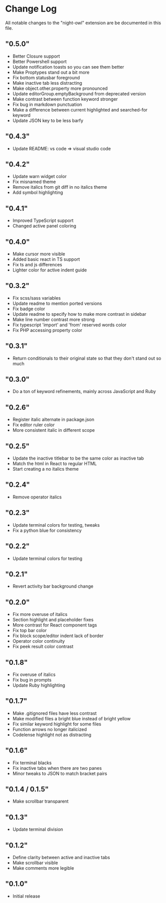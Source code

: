 # Change Log

All notable changes to the "night-owl" extension are be documented in this file.

## "0.5.0"

- Better Closure support
- Better Powershell support
- Update notification toasts so you can see them better
- Make Proptypes stand out a bit more
- Fix bottom statusbar foreground
- Make inactive tab less distracting
- Make object.other.property more pronounced
- Update editorGroup.emptyBackground from deprecated version
- Make contrast between function keyword stronger
- Fix bug in markdown punctuation
- Make a difference between current highlighted and searched-for keyword
- Update JSON key to be less barfy

## "0.4.3"

- Update README: vs code => visual studio code

## "0.4.2"

- Update warn widget color
- Fix misnamed theme
- Remove italics from git diff in no italics theme
- Add symbol highlighting

## "0.4.1"

- Improved TypeScript support
- Changed active panel coloring

## "0.4.0"

- Make cursor more visible
- Added basic react in TS support
- Fix ts and js differences
- Lighter color for active indent guide

## "0.3.2"

- Fix scss/sass variables
- Update readme to mention ported versions
- Fix badge color
- Update readme to specify how to make more contrast in sidebar
- Make line number contrast more strong
- Fix typescript 'import' and 'from' reserved words color
- Fix PHP accessing property color

## "0.3.1"

- Return conditionals to their original state so that they don't stand out so much

## "0.3.0"

- Do a ton of keyword refinements, mainly across JavaScript and Ruby

## "0.2.6"

- Register italic alternate in package.json
- Fix editor ruler color
- More consistent italic in different scope

## "0.2.5"

- Update the inactive titlebar to be the same color as inactive tab
- Match the html in React to regular HTML
- Start creating a no italics theme

## "0.2.4"

- Remove operator italics

## "0.2.3"

- Update terminal colors for testing, tweaks
- Fix a python blue for consistency

## "0.2.2"

- Update terminal colors for testing

## "0.2.1"

- Revert activity bar background change

## "0.2.0"

- Fix more overuse of italics
- Section highlight and placeholder fixes
- More contrast for React component tags
- Fix top bar color
- Fix block scope/editor indent lack of border
- Operator color continuity
- Fix peek result color contrast

## "0.1.8"

- Fix overuse of italics
- Fix bug in prompts
- Update Ruby highlighting

## "0.1.7"

- Make .gitignored files have less contrast
- Make modified files a bright blue instead of bright yellow
- Fix similar keyword highlight for some files
- Function arrows no longer italicized
- Codelense highlight not as distracting

## "0.1.6"

- Fix terminal blacks
- Fix inactive tabs when there are two panes
- Minor tweaks to JSON to match bracket pairs

## "0.1.4 / 0.1.5"

- Make scrollbar transparent

## "0.1.3"

- Update terminal division

## "0.1.2"

- Define clarity between active and inactive tabs
- Make scrollbar visible
- Make comments more legible

## "0.1.0"

- Initial release

